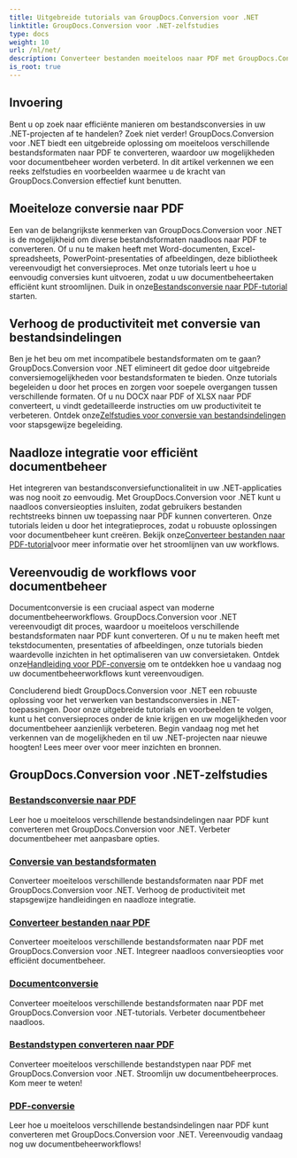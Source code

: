 ```yaml
---
title: Uitgebreide tutorials van GroupDocs.Conversion voor .NET
linktitle: GroupDocs.Conversion voor .NET-zelfstudies
type: docs
weight: 10
url: /nl/net/
description: Converteer bestanden moeiteloos naar PDF met GroupDocs.Conversion voor .NET. Stroomlijn documentbeheer met aanpasbare opties. #GroupDocs.Conversie
is_root: true
---
```


## Invoering

Bent u op zoek naar efficiënte manieren om bestandsconversies in uw .NET-projecten af te handelen? Zoek niet verder! GroupDocs.Conversion voor .NET biedt een uitgebreide oplossing om moeiteloos verschillende bestandsformaten naar PDF te converteren, waardoor uw mogelijkheden voor documentbeheer worden verbeterd. In dit artikel verkennen we een reeks zelfstudies en voorbeelden waarmee u de kracht van GroupDocs.Conversion effectief kunt benutten.

## Moeiteloze conversie naar PDF

 Een van de belangrijkste kenmerken van GroupDocs.Conversion voor .NET is de mogelijkheid om diverse bestandsformaten naadloos naar PDF te converteren. Of u nu te maken heeft met Word-documenten, Excel-spreadsheets, PowerPoint-presentaties of afbeeldingen, deze bibliotheek vereenvoudigt het conversieproces. Met onze tutorials leert u hoe u eenvoudig conversies kunt uitvoeren, zodat u uw documentbeheertaken efficiënt kunt stroomlijnen. Duik in onze[Bestandsconversie naar PDF-tutorial](./file-conversion-to-pdf/) starten.

## Verhoog de productiviteit met conversie van bestandsindelingen

Ben je het beu om met incompatibele bestandsformaten om te gaan? GroupDocs.Conversion voor .NET elimineert dit gedoe door uitgebreide conversiemogelijkheden voor bestandsformaten te bieden. Onze tutorials begeleiden u door het proces en zorgen voor soepele overgangen tussen verschillende formaten. Of u nu DOCX naar PDF of XLSX naar PDF converteert, u vindt gedetailleerde instructies om uw productiviteit te verbeteren. Ontdek onze[Zelfstudies voor conversie van bestandsindelingen](./file-format-conversion-tutorials/) voor stapsgewijze begeleiding.

## Naadloze integratie voor efficiënt documentbeheer

 Het integreren van bestandsconversiefunctionaliteit in uw .NET-applicaties was nog nooit zo eenvoudig. Met GroupDocs.Conversion voor .NET kunt u naadloos conversieopties insluiten, zodat gebruikers bestanden rechtstreeks binnen uw toepassing naar PDF kunnen converteren. Onze tutorials leiden u door het integratieproces, zodat u robuuste oplossingen voor documentbeheer kunt creëren. Bekijk onze[Converteer bestanden naar PDF-tutorial](./convert-files-to-pdf/)voor meer informatie over het stroomlijnen van uw workflows.

## Vereenvoudig de workflows voor documentbeheer

 Documentconversie is een cruciaal aspect van moderne documentbeheerworkflows. GroupDocs.Conversion voor .NET vereenvoudigt dit proces, waardoor u moeiteloos verschillende bestandsformaten naar PDF kunt converteren. Of u nu te maken heeft met tekstdocumenten, presentaties of afbeeldingen, onze tutorials bieden waardevolle inzichten in het optimaliseren van uw conversietaken. Ontdek onze[Handleiding voor PDF-conversie](./pdf-conversion/) om te ontdekken hoe u vandaag nog uw documentbeheerworkflows kunt vereenvoudigen.

Concluderend biedt GroupDocs.Conversion voor .NET een robuuste oplossing voor het verwerken van bestandsconversies in .NET-toepassingen. Door onze uitgebreide tutorials en voorbeelden te volgen, kunt u het conversieproces onder de knie krijgen en uw mogelijkheden voor documentbeheer aanzienlijk verbeteren. Begin vandaag nog met het verkennen van de mogelijkheden en til uw .NET-projecten naar nieuwe hoogten! Lees meer over voor meer inzichten en bronnen.
## GroupDocs.Conversion voor .NET-zelfstudies
### [Bestandsconversie naar PDF](./file-conversion-to-pdf/)
Leer hoe u moeiteloos verschillende bestandsindelingen naar PDF kunt converteren met GroupDocs.Conversion voor .NET. Verbeter documentbeheer met aanpasbare opties.
### [Conversie van bestandsformaten](./file-format-conversion-tutorials/)
Converteer moeiteloos verschillende bestandsformaten naar PDF met GroupDocs.Conversion voor .NET. Verhoog de productiviteit met stapsgewijze handleidingen en naadloze integratie.
### [Converteer bestanden naar PDF](./convert-files-to-pdf/)
Converteer moeiteloos verschillende bestandsformaten naar PDF met GroupDocs.Conversion voor .NET. Integreer naadloos conversieopties voor efficiënt documentbeheer.
### [Documentconversie](./document-conversion/)
Converteer moeiteloos verschillende bestandsformaten naar PDF met GroupDocs.Conversion voor .NET-tutorials. Verbeter documentbeheer naadloos.
### [Bestandstypen converteren naar PDF](./converting-file-types-to-pdf/)
Converteer moeiteloos verschillende bestandstypen naar PDF met GroupDocs.Conversion voor .NET. Stroomlijn uw documentbeheerproces. Kom meer te weten!
### [PDF-conversie](./pdf-conversion/)
Leer hoe u moeiteloos verschillende bestandsindelingen naar PDF kunt converteren met GroupDocs.Conversion voor .NET. Vereenvoudig vandaag nog uw documentbeheerworkflows!